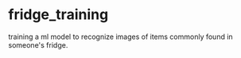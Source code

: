 # fridge_training
training a ml model to recognize images of items commonly found in someone's fridge.
